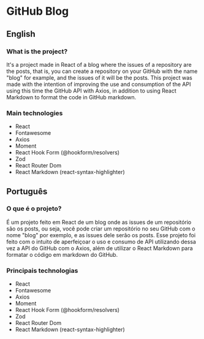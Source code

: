 # GitHub Blog

## English

### What is the project?

It's a project made in React of a blog where the issues of a repository are the posts, that is, you can create a repository on your GitHub with the name "blog" for example, and the issues of it will be the posts. This project was made with the intention of improving the use and consumption of the API using this time the GitHub API with Axios, in addition to using React Markdown to format the code in GitHub markdown.

### Main technologies

- React
- Fontawesome
- Axios
- Moment
- React Hook Form (@hookform/resolvers)
- Zod
- React Router Dom
- React Markdown (react-syntax-highlighter)

## Português

### O que é o projeto?

É um projeto feito em React de um blog onde as issues de um repositório são os posts, ou seja, você pode criar um repositório no seu GitHub com o nome "blog" por exemplo, e as issues dele serão os posts. Esse projeto foi feito com o intuito de aperfeiçoar o uso e consumo de API utilizando dessa vez a API do GitHub com o Axios, além de utilizar o React Markdown para formatar o código em markdown do GitHub.

### Principais technologias

- React
- Fontawesome
- Axios
- Moment
- React Hook Form (@hookform/resolvers)
- Zod
- React Router Dom
- React Markdown (react-syntax-highlighter)